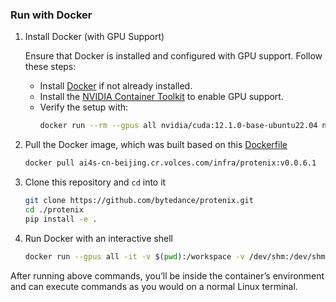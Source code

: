 ### Run with Docker

1. Install Docker (with GPU Support)

    Ensure that Docker is installed and configured with GPU support. Follow these steps:
    *  Install [Docker](https://www.docker.com/) if not already installed.
    *  Install the [NVIDIA Container Toolkit](https://docs.nvidia.com/datacenter/cloud-native/container-toolkit/install-guide.html) to enable GPU support.
    *  Verify the setup with:
        ```bash
        docker run --rm --gpus all nvidia/cuda:12.1.0-base-ubuntu22.04 nvidia-smi
        ```
        
2. Pull the Docker image, which was built based on this [Dockerfile](../Dockerfile)
    ```bash
    docker pull ai4s-cn-beijing.cr.volces.com/infra/protenix:v0.0.6.1
    ```

3. Clone this repository and `cd` into it
    ```bash
    git clone https://github.com/bytedance/protenix.git 
    cd ./protenix
    pip install -e .
    ```

4. Run Docker with an interactive shell
    ```bash
    docker run --gpus all -it -v $(pwd):/workspace -v /dev/shm:/dev/shm ai4s-cn-beijing.cr.volces.com/infra/protenix:v0.0.6.1 /bin/bash
    ```
  
  After running above commands, you’ll be inside the container’s environment and can execute commands as you would on a normal Linux terminal.